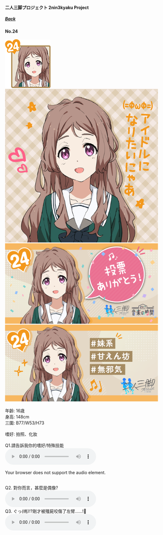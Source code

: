 #### 二人三脚プロジェクト 2nin3kyaku Project
##### [Back](2nin3kyaku_List.md)

#### No.24
<img src="../../../Img/Nanaon/2nin3kyaku/24/24_thumb.png"><br>
<img src="../../../Img/Nanaon/2nin3kyaku/24/24_main.png"><br>
<img src="../../../Img/Nanaon/2nin3kyaku/24/24_thanks.png"><br>
<img src="../../../Img/Nanaon/2nin3kyaku/24/24_desc.png"><br>
<br>
年齡: 16歳<br>
身高: 148cm<br>
三圍: B77/W53/H73<br>
<br>
嗜好: 拍照、化妝<br>
<br>
Q1.請告訴我你的嗜好/特殊技能<br>
<audio controls="controls">
  <source type="audio/mp3" src="../../../Resources/2nin3kyaku/No24_voice_1.mp3"></source>
  <p>Your browser does not support the audio element.</p>
</audio><br>
Q2. 對你而言，甚麼是偶像? <br>
<audio controls="controls">
  <source type="audio/mp3" src="../../../Resources/2nin3kyaku/No24_voice_2.mp3"></source>
  <p>Your browser does not support the audio element.</p>
</audio><br>
Q3. ぐっ(嗚)!?剛才被殭屍咬傷了左臂……!🧟 <br>
<audio controls="controls">
  <source type="audio/mp3" src="../../../Resources/2nin3kyaku/No24_voice_3.mp3"></source>
  <p>Your browser does not support the audio element.</p>
</audio><br>